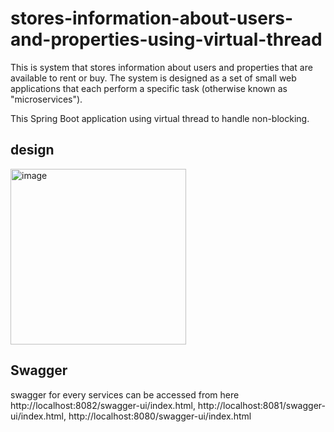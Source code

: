 # stores-information-about-users-and-properties-using-virtual-thread
This is system that stores information about users and properties that are available to rent or buy. The system is designed as a set of small web applications that each perform a specific task (otherwise known as "microservices").

This Spring Boot application using virtual thread to handle non-blocking.

## design
<img width="281" alt="image" src="https://github.com/kckrepository/stores-information-about-users-and-properties-using-virtual-thread/assets/17265754/2afc0766-68f5-4050-9c37-575ee3ecaa3e">


## Swagger
swagger for every services can be accessed from here http://localhost:8082/swagger-ui/index.html, http://localhost:8081/swagger-ui/index.html, http://localhost:8080/swagger-ui/index.html
